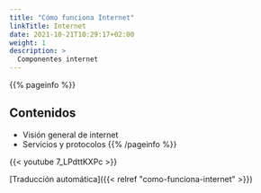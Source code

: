 ```yaml
---
title: "Cómo funciona Internet"
linkTitle: Internet
date: 2021-10-21T10:29:17+02:00
weight: 1
description: >
  Componentes internet
---
```


{{% pageinfo %}}
## Contenidos
* Visión general de internet
* Servicios y protocolos
{{% /pageinfo %}}

  
{{< youtube 7_LPdttKXPc >}}

[Traducción automática]({{< relref "como-funciona-internet" >}}) 

